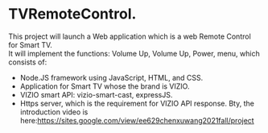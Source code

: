 # TVRemoteControl.  
This project will launch a Web application which is a web Remote Control for Smart TV.    
It will implement the functions: Volume Up, Volume Up, Power, menu, which consists of:   
* Node.JS framework using JavaScript, HTML, and CSS.   
* Application for Smart TV whose the brand is VIZIO.   
* VIZIO smart API: vizio-smart-cast, expressJS.   
* Https server, which is the requirement for VIZIO API response.
Bty, the introduction video is here:https://sites.google.com/view/ee629chenxuwang2021fall/project
